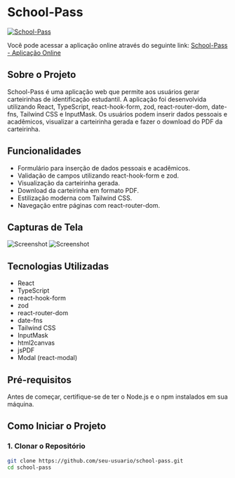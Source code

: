 # School-Pass

[![School-Pass](https://img.shields.io/badge/School--Pass-Online-brightgreen)](https://school-pass-1b3o06fg6-joao-victor-garcias-projects.vercel.app/)

Você pode acessar a aplicação online através do seguinte link: [School-Pass - Aplicação Online](https://school-pass-1b3o06fg6-joao-victor-garcias-projects.vercel.app/)

## Sobre o Projeto

School-Pass é uma aplicação web que permite aos usuários gerar carteirinhas de identificação estudantil. A aplicação foi desenvolvida utilizando React, TypeScript, react-hook-form, zod, react-router-dom, date-fns, Tailwind CSS e InputMask. Os usuários podem inserir dados pessoais e acadêmicos, visualizar a carteirinha gerada e fazer o download do PDF da carteirinha.

## Funcionalidades

- Formulário para inserção de dados pessoais e acadêmicos.
- Validação de campos utilizando react-hook-form e zod.
- Visualização da carteirinha gerada.
- Download da carteirinha em formato PDF.
- Estilização moderna com Tailwind CSS.
- Navegação entre páginas com react-router-dom.

## Capturas de Tela

![Screenshot](link-para-screenshot1.png)
![Screenshot](link-para-screenshot2.png)

## Tecnologias Utilizadas

- React
- TypeScript
- react-hook-form
- zod
- react-router-dom
- date-fns
- Tailwind CSS
- InputMask
- html2canvas
- jsPDF
- Modal (react-modal)

## Pré-requisitos

Antes de começar, certifique-se de ter o Node.js e o npm instalados em sua máquina.

## Como Iniciar o Projeto

### 1. Clonar o Repositório

```bash
git clone https://github.com/seu-usuario/school-pass.git
cd school-pass
